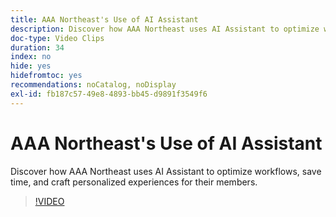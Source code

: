 ```yaml
---
title: AAA Northeast's Use of AI Assistant
description: Discover how AAA Northeast uses AI Assistant to optimize workflows, save time, and craft personalized experiences for their members.
doc-type: Video Clips
duration: 34
index: no
hide: yes
hidefromtoc: yes
recommendations: noCatalog, noDisplay
exl-id: fb187c57-49e8-4893-bb45-d9891f3549f6
---
```

# AAA Northeast's Use of AI Assistant

Discover how AAA Northeast uses AI Assistant to optimize workflows, save time, and craft personalized experiences for their members.

<!--  -->
>[!VIDEO](https://video.tv.adobe.com/v/3459307?learn=on&enablevpops=true)
